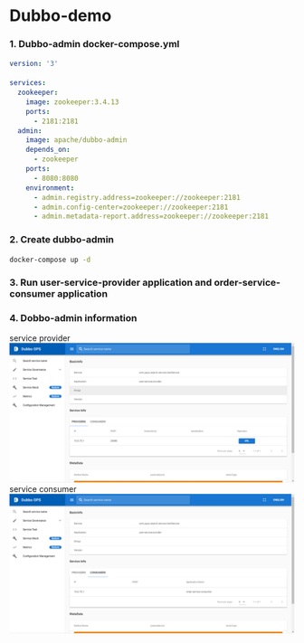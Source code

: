 # Dubbo-demo

### 1. Dubbo-admin docker-compose.yml
```yml
version: '3'

services:
  zookeeper:
    image: zookeeper:3.4.13
    ports:
      - 2181:2181
  admin:
    image: apache/dubbo-admin
    depends_on:
      - zookeeper
    ports:
      - 8080:8080
    environment:
      - admin.registry.address=zookeeper://zookeeper:2181
      - admin.config-center=zookeeper://zookeeper:2181
      - admin.metadata-report.address=zookeeper://zookeeper:2181
```

### 2. Create dubbo-admin 
```bash
docker-compose up -d
```

### 3. Run user-service-provider application and order-service-consumer application

### 4. Dobbo-admin information
service provider
<img src='./assets/service-provider.png'>
service consumer
<img src='./assets/service-consumer.png'>
